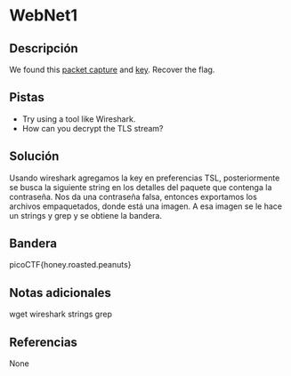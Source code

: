 # WebNet1

## Descripción
We found this [packet capture](https://jupiter.challenges.picoctf.org/static/fbf98e695555a2a48fe42c9a245de376/capture.pcap) and [key](https://jupiter.challenges.picoctf.org/static/fbf98e695555a2a48fe42c9a245de376/picopico.key). Recover the flag.

## Pistas
- Try using a tool like Wireshark.
- How can you decrypt the TLS stream?

## Solución
Usando wireshark agregamos la key en preferencias TSL, posteriormente se busca la siguiente string en los detalles del paquete que contenga la contraseña.
Nos da una contraseña falsa, entonces exportamos los archivos empaquetados, donde está una imagen. A esa imagen se le hace un strings y grep y se obtiene la bandera.

## Bandera
picoCTF{honey.roasted.peanuts}

## Notas adicionales
wget
wireshark
strings
grep

## Referencias
None